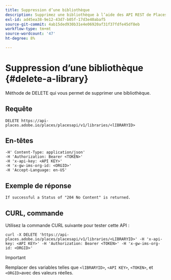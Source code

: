 ```yaml
---
title: Suppression d’une bibliothèque
description: Supprimez une bibliothèque à l’aide des API REST de Places.
exl-id: ad45ea38-9e12-43d7-b05f-17d3e40abaf5
source-git-commit: 4ab15ded930b31e4e06920af31f37fdfe45df8eb
workflow-type: tm+mt
source-wordcount: '47'
ht-degree: 8%

---
```


# Suppression d’une bibliothèque {#delete-a-library}

Méthode de DELETE qui vous permet de supprimer une bibliothèque.

## Requête

```text
DELETE https://api-places.adobe.io/places/placesapi/v1/libraries/<lIBRARYID>
```

## En-têtes

```text
-H' Content-Type: application/json'  
-H 'Authorization: Bearer <TOKEN>'  
-H 'x-api-key: <API KEY>'  
-H 'x-gw-ims-org-id: <ORGID>'  
-H 'Accept-Language: en-US'
```

## Exemple de réponse

```text
If successful a Status of "204 No Content" is returned.
```

## CURL, commande

Utilisez la commande CURL suivante pour tester cette API :

```text
curl -X DELETE 'https://api-places.adobe.io/places/placesapi/v1/libraries/<LIBRARYID>' -H 'x-api-key: <API KEY>' -H 'Authorization: Bearer <TOKEN>' -H 'x-gw-ims-org-id: <ORGID>'
```

>[!IMPORTANT]
>
>Remplacer des variables telles que `<lIBRARYID>`, `<API KEY>`, `<TOKEN>`, et `<ORGID>`avec des valeurs réelles.
